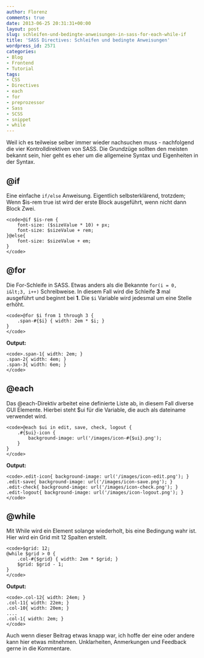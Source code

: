 ```yaml
---
author: Florenz
comments: true
date: 2013-06-25 20:31:31+00:00
layout: post
slug: schleifen-und-bedingte-anweisungen-in-sass-for-each-while-if
title: 'SASS Directives: Schleifen und bedingte Anweisungen'
wordpress_id: 2571
categories:
- Blog
- Frontend
- Tutorial
tags:
- CSS
- Directives
- each
- for
- preprozessor
- Sass
- SCSS
- snippet
- while
---
```


Weil ich es teilweise selber immer wieder nachsuchen muss - nachfolgend die vier Kontrolldirektiven von SASS. Die Grundzüge sollten den meisten bekannt sein, hier geht es eher um die allgemeine Syntax und Eigenheiten in der Syntax.





## @if





Eine einfache `if/else` Anweisung. Eigentlich selbsterklärend, trotzdem; Wenn $is-rem true ist wird der erste Block ausgeführt, wenn nicht dann Block Zwei.




    
    <code>@if $is-rem {
        font-size: ($sizeValue * 10) + px;
        font-size: $sizeValue + rem;
    }@else{
        font-size: $sizeValue + em;
    }
    </code>





## @for





Die For-Schleife in SASS. Etwas anders als die Bekannte `for(i = 0, i&lt;3, i++)` Schreibweise. In diesem Fall wird die Schleife **3** mal ausgeführt und beginnt bei **1**. Die `$i` Variable wird jedesmal um eine Stelle erhöht.




    
    <code>@for $i from 1 through 3 {
        .span-#{$i} { width: 2em * $i; }
    }
    </code>





**Output:**




    
    <code>.span-1{ width: 2em; }
    .span-2{ width: 4em; }
    .span-3{ width: 6em; }  
    </code>





## @each





Das @each-Direktiv arbeitet eine definierte Liste ab, in diesem Fall diverse GUI Elemente. Hierbei steht $ui für die Variable, die auch als dateiname verwendet wird.




    
    <code>@each $ui in edit, save, check, logout {
        .#{$ui}-icon {
            background-image: url('/images/icon-#{$ui}.png');
        }
    }
    </code>





**Output:**




    
    <code>.edit-icon{ background-image: url('/images/icon-edit.png'); }
    .edit-save{ background-image: url('/images/icon-save.png'); }
    .edit-check{ background-image: url('/images/icon-check.png'); }
    .edit-logout{ background-image: url('/images/icon-logout.png'); }
    </code>





## @while





Mit While wird ein Element solange wiederholt, bis eine Bedingung wahr ist. Hier wird ein Grid mit 12 Spalten erstellt.




    
    <code>$grid: 12;
    @while $grid > 0 {
        .col-#{$grid} { width: 2em * $grid; }
        $grid: $grid - 1;
    }
    </code>





**Output:**




    
    <code>.col-12{ width: 24em; }
    .col-11{ width: 22em; }
    .col-10{ width: 20em; }
    ....
    .col-1{ width: 2em; }
    </code>





Auch wenn dieser Beitrag etwas knapp war, ich hoffe der eine oder andere kann hier etwas mitnehmen. Unklarheiten, Anmerkungen und Feedback gerne in die Kommentare.



